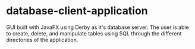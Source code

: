 # database-client-application
GUI built with JavaFX using Derby as it's database server. The user is able to create, delete, and manipulate tables using SQL through the different directories of the application.  
